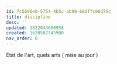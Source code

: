 ```yaml
---
id: 7c5b96e0-5754-4b5c-ab90-68dffc06d75c
title: discipline
desc: ''
updated: 1622043600958
created: 1620507745900
nav_order: 0
---
```


État de l'art, quels arts ( mise au jour )
